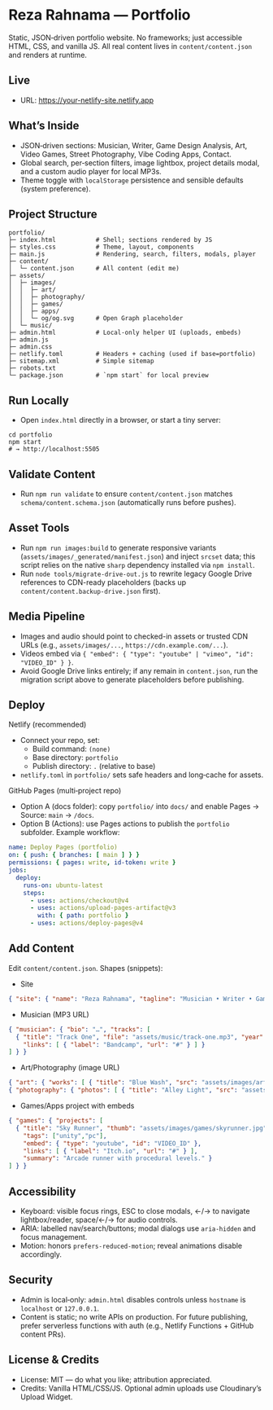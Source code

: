 # Reza Rahnama — Portfolio

Static, JSON‑driven portfolio website. No frameworks; just accessible HTML, CSS, and vanilla JS. All real content lives in `content/content.json` and renders at runtime.

## Live
- URL: https://your-netlify-site.netlify.app

## What’s Inside
- JSON‑driven sections: Musician, Writer, Game Design Analysis, Art, Video Games, Street Photography, Vibe Coding Apps, Contact.
- Global search, per‑section filters, image lightbox, project details modal, and a custom audio player for local MP3s.
- Theme toggle with `localStorage` persistence and sensible defaults (system preference).

## Project Structure
```
portfolio/
├─ index.html           # Shell; sections rendered by JS
├─ styles.css           # Theme, layout, components
├─ main.js              # Rendering, search, filters, modals, player
├─ content/
│  └─ content.json      # All content (edit me)
├─ assets/
│  ├─ images/
│  │  ├─ art/
│  │  ├─ photography/
│  │  ├─ games/
│  │  ├─ apps/
│  │  └─ og/og.svg      # Open Graph placeholder
│  └─ music/
├─ admin.html           # Local‑only helper UI (uploads, embeds)
├─ admin.js
├─ admin.css
├─ netlify.toml         # Headers + caching (used if base=portfolio)
├─ sitemap.xml          # Simple sitemap
├─ robots.txt
└─ package.json         # `npm start` for local preview
```

## Run Locally
- Open `index.html` directly in a browser, or start a tiny server:
```
cd portfolio
npm start
# → http://localhost:5505
```

## Validate Content
- Run `npm run validate` to ensure `content/content.json` matches `schema/content.schema.json` (automatically runs before pushes).

## Asset Tools
- Run `npm run images:build` to generate responsive variants (`assets/images/_generated/manifest.json`) and inject `srcset` data; this script relies on the native `sharp` dependency installed via `npm install`.
- Run `node tools/migrate-drive-out.js` to rewrite legacy Google Drive references to CDN-ready placeholders (backs up `content/content.backup-drive.json` first).

## Media Pipeline
- Images and audio should point to checked-in assets or trusted CDN URLs (e.g., `assets/images/...`, `https://cdn.example.com/...`).
- Videos embed via `{ "embed": { "type": "youtube" | "vimeo", "id": "VIDEO_ID" } }`.
- Avoid Google Drive links entirely; if any remain in `content.json`, run the migration script above to generate placeholders before publishing.

## Deploy
Netlify (recommended)
- Connect your repo, set:
  - Build command: `(none)`
  - Base directory: `portfolio`
  - Publish directory: `.` (relative to base)
- `netlify.toml` in `portfolio/` sets safe headers and long‑cache for assets.

GitHub Pages (multi‑project repo)
- Option A (docs folder): copy `portfolio/` into `docs/` and enable Pages → Source: `main` → `/docs`.
- Option B (Actions): use Pages actions to publish the `portfolio` subfolder. Example workflow:
```yaml
name: Deploy Pages (portfolio)
on: { push: { branches: [ main ] } }
permissions: { pages: write, id-token: write }
jobs:
  deploy:
    runs-on: ubuntu-latest
    steps:
      - uses: actions/checkout@v4
      - uses: actions/upload-pages-artifact@v3
        with: { path: portfolio }
      - uses: actions/deploy-pages@v4
```

## Add Content
Edit `content/content.json`. Shapes (snippets):

- Site
```json
{ "site": { "name": "Reza Rahnama", "tagline": "Musician • Writer • Game Design • Art • Photography • Vibe Coding" } }
```

- Musician (MP3 URL)
```json
{ "musician": { "bio": "…", "tracks": [
  { "title": "Track One", "file": "assets/music/track-one.mp3", "year": 2024,
    "links": [ { "label": "Bandcamp", "url": "#" } ] }
] } }
```

- Art/Photography (image URL)
```json
{ "art": { "works": [ { "title": "Blue Wash", "src": "assets/images/art/blue-wash.jpg", "year": 2023, "tags": ["watercolor"] } ] } }
{ "photography": { "photos": [ { "title": "Alley Light", "src": "assets/images/photography/alley-light.jpg", "year": 2022, "tags": ["street","bw"] } ] } }
```

- Games/Apps project with embeds
```json
{ "games": { "projects": [
  { "title": "Sky Runner", "thumb": "assets/images/games/skyrunner.jpg", "year": 2023,
    "tags": ["unity","pc"],
    "embed": { "type": "youtube", "id": "VIDEO_ID" },
    "links": [ { "label": "Itch.io", "url": "#" } ],
    "summary": "Arcade runner with procedural levels." }
] } }
```

## Accessibility
- Keyboard: visible focus rings, ESC to close modals, ←/→ to navigate lightbox/reader, space/←/→ for audio controls.
- ARIA: labelled nav/search/buttons; modal dialogs use `aria-hidden` and focus management.
- Motion: honors `prefers-reduced-motion`; reveal animations disable accordingly.

## Security
- Admin is local‑only: `admin.html` disables controls unless `hostname` is `localhost` or `127.0.0.1`.
- Content is static; no write APIs on production. For future publishing, prefer serverless functions with auth (e.g., Netlify Functions + GitHub content PRs).

## License & Credits
- License: MIT — do what you like; attribution appreciated.
- Credits: Vanilla HTML/CSS/JS. Optional admin uploads use Cloudinary’s Upload Widget.
